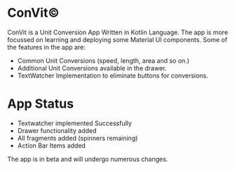 # ConVit©

ConVit is a Unit Conversion App Written in Kotlin Language. The app is more focussed on learning and deploying some Material UI components. Some of the features in the app are:

  - Common Unit Conversions (speed, length, area and so on.) 
  - Additional Unit Conversions available in the drawer.
  - TextWatcher Implementation to eliminate buttons for conversions.

# App Status
  - Textwatcher implemented Successfully
  - Drawer functionality added
  - All fragments added (spinners remaining)
  - Action Bar Items added

The app is in beta and will undergo numerous changes.
